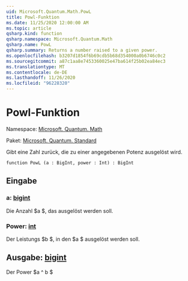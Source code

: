 ```yaml
---
uid: Microsoft.Quantum.Math.PowL
title: Powl-Funktion
ms.date: 11/25/2020 12:00:00 AM
ms.topic: article
qsharp.kind: function
qsharp.namespace: Microsoft.Quantum.Math
qsharp.name: PowL
qsharp.summary: Returns a number raised to a given power.
ms.openlocfilehash: b3207d1854f6b69cdb5b68d354000a0b6746c0c2
ms.sourcegitcommit: a87c1aa8e7453360025e47ba614f25b02ea84ec3
ms.translationtype: MT
ms.contentlocale: de-DE
ms.lasthandoff: 11/26/2020
ms.locfileid: "96228320"
---
```

# <a name="powl-function"></a>Powl-Funktion

Namespace: [Microsoft. Quantum. Math](xref:Microsoft.Quantum.Math)

Paket: [Microsoft. Quantum. Standard](https://nuget.org/packages/Microsoft.Quantum.Standard)


Gibt eine Zahl zurück, die zu einer angegebenen Potenz ausgelöst wird.

```qsharp
function PowL (a : BigInt, power : Int) : BigInt
```


## <a name="input"></a>Eingabe

### <a name="a--bigint"></a>a: [bigint](xref:microsoft.quantum.lang-ref.bigint)

Die Anzahl $a $, das ausgelöst werden soll.


### <a name="power--int"></a>Power: [int](xref:microsoft.quantum.lang-ref.int)

Der Leistungs $b $, in den $a $ ausgelöst werden soll.



## <a name="output--bigint"></a>Ausgabe: [bigint](xref:microsoft.quantum.lang-ref.bigint)

Der Power $a ^ b $